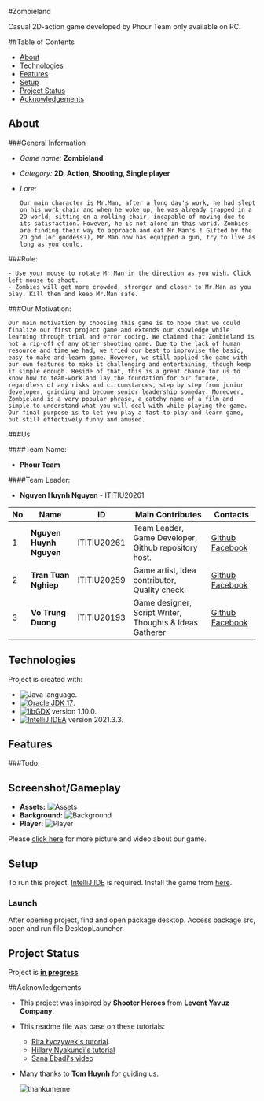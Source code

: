 #Zombieland

Casual 2D-action game developed by Phour Team only available on PC.

##Table of Contents
* [About](#about)
* [Technologies](#technologies)
* [Features](#features)
* [Setup](#setup)
* [Project Status](#project-status)
* [Acknowledgements](#acknowledgements)


## About

###General Information

- _Game name:_ **Zombieland**

- _Category:_ **2D, Action, Shooting, Single player**

- _Lore:_
  ```
  Our main character is Mr.Man, after a long day's work, he had slept on his work chair and when he woke up, he was already trapped in a 2D world, sitting on a rolling chair, incapable of moving due to its satisfaction. However, he is not alone in this world. Zombies are finding their way to approach and eat Mr.Man's ! Gifted by the 2D god (or goddess?), Mr.Man now has equipped a gun, try to live as long as you could.
  ```
###Rule:
```
- Use your mouse to rotate Mr.Man in the direction as you wish. Click left mouse to shoot.
- Zombies will get more crowded, stronger and closer to Mr.Man as you play. Kill them and keep Mr.Man safe.
```
###Our Motivation:
```
Our main motivation by choosing this game is to hope that we could finalize our first project game and extends our knowledge while learning through trial and error coding. We claimed that Zombieland is not a rip-off of any other shooting game. Due to the lack of human resource and time we had, we tried our best to improvise the basic, easy-to-make-and-learn game. However, we still applied the game with our own features to make it challenging and entertaining, though keep it simple enough. Beside of that, this is a great chance for us to know how to team-work and lay the foundation for our future, regardless of any risks and circumstances, step by step from junior developer, grinding and become senior leadership someday. Moreover, Zombieland is a very popular phrase, a catchy name of a film and simple to understand what you will deal with while playing the game. Our final purpose is to let you play a fast-to-play-and-learn game, but still effectively funny and amused.
```
###Us

####Team Name: 
 - **Phour Team**

####Team Leader: 
- **Nguyen Huynh Nguyen** - ITITIU20261

| No  | Name                    | ID          | Main Contributes                                        | Contacts                                                                                      |
|-----|-------------------------|-------------|---------------------------------------------------------|-----------------------------------------------------------------------------------------------|
| 1   | **Nguyen Huynh Nguyen** | ITITIU20261 | Team Leader, Game Developer, Github repository host.    | [Github](https://github.com/PlayerNguyen) [Facebook](https://www.facebook.com/Okura.Nguyen)   |
| 2   | **Tran Tuan Nghiep**    | ITITIU20259 | Game artist, Idea contributor, Quality check.           | [Github](https://github.com/TuanNghiep) [Facebook](https://www.facebook.com/nghiep.tuan.58)   |
| 3   | **Vo Trung Duong**      | ITITIU20193 | Game designer, Script Writer, Thoughts & Ideas Gatherer | [Github](https://github.com/Callmeserpent) [Facebook](https://www.facebook.com/callmeserpent) |

## Technologies

Project is created with:
- ![Java language]().
- [![Oracle JDK 17]()](https://www.oracle.com/java/technologies/javase/jdk17-archive-downloads.html).
- [![libGDX]()](https://libgdx.com/) version 1.10.0.
- [![IntelliJ IDEA]()](https://www.jetbrains.com/idea/download/#section=windows) version 2021.3.3.

## Features

###Todo:

## Screenshot/Gameplay
- **Assets:**
  ![Assets]()
- __Background:__
  ![Background]()
- **Player:**
  ![Player]()

Please [click here](https://drive.google.com/drive/folders/1hQIyvF_TvZX1Ip45ahoCsF6WobBCb5ii) for more picture and video about our game.

## Setup
To run this project, [IntelliJ IDE](https://www.jetbrains.com/idea/download/#section=windows) is required. Install the game from [here](https://github.com/PlayerNguyen/ZombieLand). 

### Launch
After opening project, find and open package desktop. Access package src, open and run file DesktopLauncher.

## Project Status 

Project is [**in progress**](). 


##Acknowledgements
- This project was inspired by **Shooter Heroes** from **Levent Yavuz Company**.
- This readme file was base on these tutorials:
  - [Rita Łyczywek's tutorial](https://bulldogjob.com/news/449-how-to-write-a-good-readme-for-your-github-project).
  - [Hillary Nyakundi's tutorial](https://www.freecodecamp.org/news/how-to-write-a-good-readme-file/)
  - [Sana Ebadi's video](https://www.youtube.com/watch?v=vB_Z3JjkVwU)
- Many thanks to **Tom Huynh** for guiding us.

  ![thankumeme](https://user-images.githubusercontent.com/99232451/163300884-74f400b5-63ac-4997-b138-8d822bf38fdb.jpg)